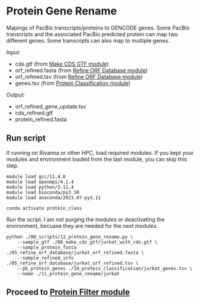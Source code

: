 # Protein Gene Rename 
Mapings of PacBio transcripts/proteins to GENCODE genes. Some PacBio transcripts and the associated PacBio predicted protein can map two different genes. Some transcripts can also map to multiple genes. <br />

_Input:_ <br />
- cds.gtf (from [Make CDS GTF module](https://github.com/efwatts/LRP_Troubleshooting/tree/main/06_make_cds_gtf))
- orf_refined.fasta (from [Refine ORF Database module](https://github.com/efwatts/LRP_Troubleshooting/tree/main/05_refine_orf_database))
- orf_refined.tsv (from [Refine ORF Database module](https://github.com/efwatts/LRP_Troubleshooting/tree/main/05_refine_orf_database))
- genes.tsv (from [Protein Classification module](https://github.com/efwatts/LRP_Troubleshooting/tree/main/10_protein_classification))
  
_Output:_
- orf_refined_gene_update.tsv
- cds_refined.gtf
- protein_refined.fasta

## Run script
If running on Rivanna or other HPC, load required modules. If you kept your modules and environment loaded from the last module, you can skip this step.
```
module load gcc/11.4.0  
module load openmpi/4.1.4
module load python/3.11.4
module load bioconda/py3.10
module load anaconda/2023.07-py3.11

conda activate protein_class
```
Run the script. I am not purging the modules or deactivating the environment, becuase they are needed for the next modules.
```
python ./00_scripts/11_protein_gene_rename.py \
    --sample_gtf ./06_make_cds_gtf/jurkat_with_cds.gtf \
    --sample_protein_fasta ./05_refine_orf_database/jurkat_orf_refined.fasta \
    --sample_refined_info ./05_refine_orf_database/jurkat_orf_refined.tsv \
    --pb_protein_genes ./10_protein_classification/jurkat_genes.tsv \
    --name ./11_protein_gene_rename/jurkat
```

## Proceed to [Protein Filter module](https://github.com/efwatts/LRP_Troubleshooting/tree/main/12_protein_filter)
